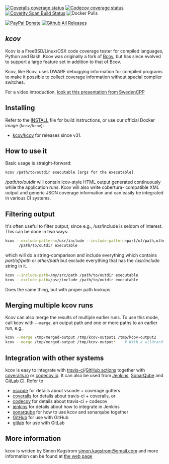 [![Coveralls coverage status](https://img.shields.io/coveralls/SimonKagstrom/kcov.svg)](https://coveralls.io/r/SimonKagstrom/kcov?branch=master)
[![Codecov coverage status](https://codecov.io/gh/SimonKagstrom/kcov/branch/master/graph/badge.svg)](https://codecov.io/gh/SimonKagstrom/kcov)
[![Coverity Scan Build Status](https://scan.coverity.com/projects/2844/badge.svg)](https://scan.coverity.com/projects/2844)
![Docker Pulls](https://img.shields.io/docker/pulls/kcov/kcov.svg)

[![PayPal Donate](https://img.shields.io/badge/paypal-donate-blue.svg)](https://www.paypal.com/cgi-bin/webscr?cmd=_donations&business=simon.kagstrom%40gmail%2ecom&lc=US&item_name=Simon%20Kagstrom&item_number=kcov&currency_code=USD&bn=PP%2dDonationsBF%3abtn_donate_LG%2egif%3aNonHosted) [![Github All Releases](https://img.shields.io/github/downloads/atom/atom/total.svg)](https://github.com/SimonKagstrom/kcov/)

## *kcov*
Kcov is a FreeBSD/Linux/OSX code coverage tester for compiled languages, Python
and Bash.  Kcov was originally a fork of [Bcov](https://bcov.sourceforge.net/), but has
since evolved to support a large feature set in addition to that of Bcov.

Kcov, like Bcov, uses DWARF debugging information for compiled programs to
make it possible to collect coverage information without special compiler
switches.

For a video introduction, [look at this presentation from SwedenCPP](https://www.youtube.com/watch?v=1QMHbp5LUKg)

Installing
----------
Refer to the [INSTALL](INSTALL.md) file for build instructions, or use our official Docker image (`kcov/kcov`):

* [kcov/kcov](https://hub.docker.com/r/kcov/kcov/) for releases since v31.


How to use it
-------------
Basic usage is straight-forward:

```sh
kcov /path/to/outdir executable [args for the executable]
```

*/path/to/outdir* will contain lcov-style HTML output generated
continuously while the application runs. Kcov will also write cobertura-
compatible XML output and generic JSON coverage information and can easily
be integrated in various CI systems.

Filtering output
----------------
It's often useful to filter output, since e.g., /usr/include is seldom of interest.
This can be done in two ways:

```sh
kcov --exclude-pattern=/usr/include --include-pattern=part/of/path,other/path \
      /path/to/outdir executable
```

which will do a string-comparison and include everything which contains
*part/of/path* or *other/path* but exclude everything that has the
*/usr/include* string in it.

```sh
kcov --include-path=/my/src/path /path/to/outdir executable
kcov --exclude-path=/usr/include /path/to/outdir executable
```

Does the same thing, but with proper path lookups.

Merging multiple kcov runs
--------------------------
Kcov can also merge the results of multiple earlier runs. To use this mode,
call kcov with `--merge`, an output path and one or more paths to an earlier
run, e.g.,

```sh
kcov --merge /tmp/merged-output /tmp/kcov-output1 /tmp/kcov-output2
kcov --merge /tmp/merged-output /tmp/kcov-output*    # With a wildcard
```

Integration with other systems
------------------------------
kcov is easy to integrate with [travis-ci](https://travis-ci.com/)/[GitHub actions](https://docs.github.com/en/actions) together with
[coveralls.io](https://coveralls.io) or [codecov.io](https://codecov.io). It can also
be used from [Jenkins](https://www.jenkins.io/), [SonarQube](https://sonarqube.org) and [GitLab CI](https://gitlab.com).
Refer to

* [vscode](doc/vscode.md) for details about vscode + coverage gutters
* [coveralls](doc/coveralls.md) for details about travis-ci + coveralls, or
* [codecov](doc/codecov.md) for details about travis-ci + codecov
* [jenkins](doc/jenkins.md) for details about how to integrate in Jenkins
* [sonarqube](doc/sonarqube.md) for how to use kcov and sonarqube together
* [GitHub](doc/github.md) for use with GitHub
* [gitlab](doc/gitlab.md) for use with GitLab

More information
----------------
kcov is written by Simon Kagstrom <simon.kagstrom@gmail.com> and more
information can be found at [the web page](https://simonkagstrom.github.io/kcov/index.html)
